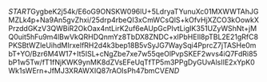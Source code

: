 $START$GygbeK2j54k/E6oG9ONSKW096lU+5LdryaTYunuXc01MXWWTAhJGMZLk4p+Na9An5gvZhxi/25drp4rbeQI3xCmWCsQlS+kOfvHjXZCO3kOowkXPrzddGKzV3QWBiR2OkOax4ntLirK2uf6eAUpGcPIvtLigIK351UZyWShNt+jMQ0uit5hFu9m4lBwVkQRHDQnmYz8TbDX8ZNDC+xIPbHEIl8pTBL2E21gRfC8PKSBtWZleUihdMIrxelfRH2d4k3bep18B5vSyJG7WaySqi4PprcZ7jTASHe0mbT+YO/Bzr6M4W17+It5ISL+cNgZbe7xe7w55qeOlPvpSKEF2wvs4iQ7FdRi85bP1w5Tw/fT1fNjKWK9ynMK8dZVsEFeUqTfTP5m3PPgDyGUvAlsIIE2xYpK0Wk1sWErn+JfMJ3XRAWXIQ87rAOIsPh47bmCV$END$